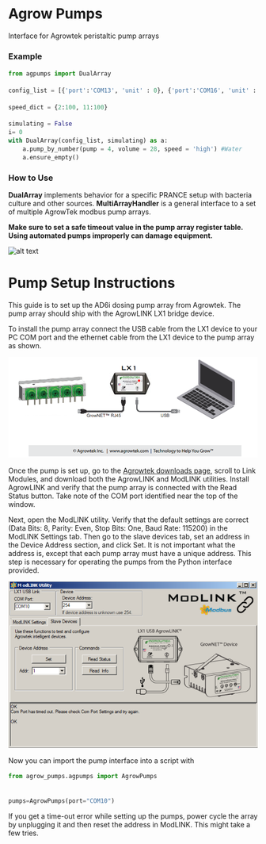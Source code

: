 # Agrow Pumps
Interface for Agrowtek peristaltic pump arrays

### Example

```python
from agpumps import DualArray

config_list = [{'port':'COM13', 'unit' : 0}, {'port':'COM16', 'unit' : 1}]

speed_dict = {2:100, 11:100}

simulating = False
i= 0
with DualArray(config_list, simulating) as a:
    a.pump_by_number(pump = 4, volume = 28, speed = 'high') #Water
    a.ensure_empty()

```

### How to Use

**DualArray** implements behavior for a specific PRANCE setup with bacteria culture and other sources. **MultiArrayHandler** is a general interface to a set of multiple AgrowTek modbus pump arrays. 

**Make sure to set a safe timeout value in the pump array register table. Using automated pumps improperly can damage equipment.**

![alt text](https://github.com/stefangolas/agrow_pumps/blob/master/assets/docs/compressed_air_diagram.png)

# Pump Setup Instructions

This guide is to set up the AD6i dosing pump array from Agrowtek. The pump array should ship with the AgrowLINK LX1 bridge device.

To install the pump array connect the USB cable from the LX1 device to your PC COM port and the ethernet cable from the LX1 device to the pump array as shown.

![alt text](https://github.com/Golaszewski/PRANCE/blob/main/perma_pump/images/lx1%20connection.png)

Once the pump is set up, go to the [Agrowtek downloads page](https://www.agrowtek.com/index.php/software), scroll to Link Modules, and download both the AgrowLINK and ModLINK utilities. Install AgrowLINK and verify that the pump array is connected with the Read Status button. Take note of the COM port identified near the top of the window.

Next, open the ModLINK utility. Verify that the default settings are correct (Data Bits: 8, Parity: Even, Stop Bits: One, Baud Rate: 115200) in the ModLINK Settings tab. Then go to the slave devices tab, set an address in the Device Address section, and click Set. It is not important what the address is, except that each pump array must have a unique address. This step is necessary for operating the pumps from the Python interface provided.

![alt text](https://github.com/Golaszewski/PRANCE/blob/main/perma_pump/images/ModLINK.png)

Now you can import the pump interface into a script with

```python
from agrow_pumps.agpumps import AgrowPumps


pumps=AgrowPumps(port="COM10")
```

If you get a time-out error while setting up the pumps, power cycle the array by unplugging it and then reset the address in ModLINK. This might take a few tries.
